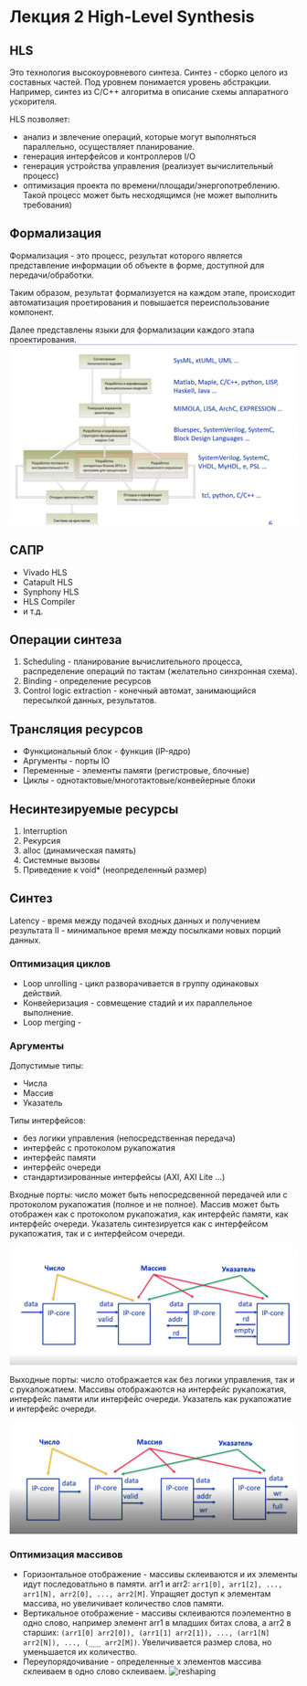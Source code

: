 # Лекция 2 High-Level Synthesis

## HLS
Это технология высокоуровневого синтеза. Синтез - сборко целого из составных частей. Под уровнем понимается уровень абстракции. Например, синтез из C/C++ алгоритма в описание схемы аппаратного ускорителя.

HLS позволяет:
* анализ и звлечение операций, которые могут выполняться параллельно, осуществляет планирование.
* генерация интерфейсов и контроллеров I/O
* генерация устройства управления (реализует вычислительный процесс)
* оптимизация проекта по времени/площади/энергопотреблению. Такой процесс может быть несходящимся (не может выполнить требования)

## Формализация
Формализация - это процесс, результат которого является представление информации об объекте в форме, доступной для передачи/обработки.

Таким образом, результат формализуется на каждом этапе, происходит автоматизация проетирования и повышается переиспользование компонент.

Далее представлены языки для формализации каждого этапа проектирования.
![languages](resources/languages.PNG)

## САПР
* Vivado HLS
* Catapult HLS
* Synphony HLS
* HLS Compiler
* и т.д.

## Операции синтеза
1. Scheduling - планирование вычислительного процесса, распределение операций по тактам (желательно синхронная схема).
2. Binding - определение ресурсов
3. Control logic extraction - конечный автомат, занимающийся пересылкой данных, результатов.

## Трансляция ресурсов
* Функциональный блок - функция (IP-ядро)
* Аргументы - порты IO
* Переменные - элементы памяти (регистровые, блочные)
* Циклы - однотактовые/многотактовые/конвейерные блоки

## Несинтезируемые ресурсы
1. Interruption
2. Рекурсия
3. alloc (динамическая память)
4. Системные вызовы
5. Приведение к void* (неопределенный размер)

## Синтез
Latency - время между подачей входных данных и получением результата
II - минимальное время между посылками новых порций данных.

### Оптимизация циклов
* Loop unrolling - цикл разворачивается в группу одинаковых действий.
* Конвейеризация - совмещение стадий и их параллельное выполнение.
* Loop merging -

### Аргументы
Допустимые типы:
* Числа
* Массив
* Указатель

Типы интерфейсов:
* без логики управления (непосредственная передача)
* интерфейс с протоколом рукапожатия
* интерфейс памяти
* интерфейс очереди
* стандартизированные интерфейсы (AXI, AXI Lite ...)

Входные порты: число может быть непосредсвенной передачей или с протоколом рукапожатия (полное и не полное). Массив может быть отображен как с протоколом рукапожатия, как интерфейс памяти, как интерфейс очереди. Указатель синтезируется как с интерфейсом рукапожатия, так и с интерфейсом очереди.

![hls-in-arguments](resources/hls-in-arguments.PNG)

Выходные порты: число отображается как без логики управления, так и с рукапожатием. Массивы отображаются на интерфейс рукапожатия, интерфейс памяти или интерфейс очереди. Указатель как рукапожатие и интерфейс очереди. 

![hls-out-arguments](resources/hls-out-arguments.PNG)

### Оптимизация массивов
* Горизонтальное отображение - массивы склеиваются и их элементы идут последоватльно в памяти. arr1 и arr2: `arr1[0], arr1[2], ..., arr1[N], arr2[0], ..., arr2[M]`. Упращяет доступ к элементам массива, но увеличивает количество слов памяти.
* Вертикальное отображение - массивы склеиваются поэлементно в одно слово, например элемент arr1 в младших битах слова, а arr2 в старших: `(arr1[0] arr2[0]), (arr1[1] arr2[1]), ..., (arr1[N] arr2[N]), ..., (___ arr2[M])`. Увеличивается размер слова, но уменьшается их количество.
* Переупорядочивание - определенные x элементов массива склеиваем в одно слово склеиваем.
![reshaping](resources/reshaping.PNG)